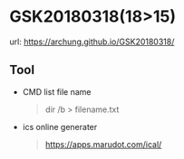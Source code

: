 # GSK20180318(18>15)

url: https://archung.github.io/GSK20180318/

## Tool

* CMD list file name
    > dir /b > filename.txt

* ics online generater
    > https://apps.marudot.com/ical/
